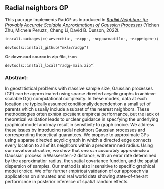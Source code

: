 ## Radial neighbors GP

This package implements RadGP as introduced in 
[*Radial Neighbors for Provably Accurate Scalable Approximations of Gaussian Processes*](https://arxiv.org/abs/2211.14692)
(Yichen Zhu, Michele Peruzzi, Cheng Li, David B. Dunson, 2022).

```
install.packages(c("GPvecchia", "Rcpp", "RcppArmadillo", "RcppEigen"))

devtools::install_github("mkln/radgp")
```
Or download source in zip file, then
```
devtools::install_local("radgp-main.zip")
```


### Abstract:

In geostatistical problems with massive sample size, Gaussian processes (GP) can be approximated using sparse directed acyclic graphs to achieve scalable O(n) computational complexity. In these models, data at each location are typically assumed conditionally dependent on a small set of parents which usually include a subset of the nearest neighbors. These methodologies often exhibit excellent empirical performance, but the lack of theoretical validation leads to unclear guidance in specifying the underlying graphical model and may result in sensitivity to graph choice. We address these issues by introducing radial neighbors Gaussian processes and corresponding theoretical guarantees. We propose to approximate GPs using a sparse directed acyclic graph in which a directed edge connects every location to all of its neighbors within a predetermined radius. Using our novel construction, we show that one can accurately approximate a Gaussian process in Wasserstein-2 distance, with an error rate determined by the approximation radius, the spatial covariance function, and the spatial dispersion of samples. Our method is also insensitive to specific graphical model choice. We offer further empirical validation of our approach via applications on simulated and real world data showing state-of-the-art performance in posterior inference of spatial random effects.
